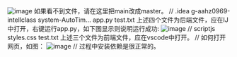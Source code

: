 ![image](https://github.com/user-attachments/assets/c4a46f36-51e9-47e1-ab54-b7aab0c51d91)
如果看不到文件，请在这里把main改成master。
//
.idea
g-aahz0969-intellclass system-AutoTim...
app.py
test.txt
上述四个文件为后端文件，应在IJ中打开，右键运行app.py，如下图显示则说明运行成功:
![image](https://github.com/user-attachments/assets/b43ad923-11df-4113-b42a-58aa2a1cc86c)
//
scriptjs
styles.css
test.txt
上述三个文件为前端文件，应在vscode中打开。
//
如何打开网页，如图：
![image](https://github.com/user-attachments/assets/4e9bd631-3154-4188-8abf-1690747f1d75)
//
过程中安装依赖是很正常的。
